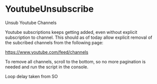 # YoutubeUnsubscribe
Unsub Youtube Channels

Youtube subscriptions keeps getting added, even without explicit subscription to channel. This should as of today allow explicit removal of the subcribed channels from the following page:

https://www.youtube.com/feed/channels

To remove all channels, scroll to the bottom, so no more pagination is needed and run the script in the console.

Loop delay taken from SO
